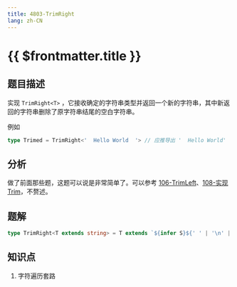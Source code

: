 ```yaml
---
title: 4803-TrimRight
lang: zh-CN
---
```


# {{ $frontmatter.title }}

## 题目描述

实现 `TrimRight<T>` ，它接收确定的字符串类型并返回一个新的字符串，其中新返回的字符串删除了原字符串结尾的空白字符串。

例如

```ts
type Trimed = TrimRight<'  Hello World  '> // 应推导出 '  Hello World'
```

## 分析

做了前面那些题，这题可以说是非常简单了。可以参考 [106-TrimLeft](/medium/106-%E5%AE%9E%E7%8E%B0TrimLeft.md)、[108-实现 Trim](/medium/108-%E5%AE%9E%E7%8E%B0Trim.md)，不赘述。

## 题解

```ts
type TrimRight<T extends string> = T extends `${infer S}${' ' | '\n' | '\t'}` ? TrimRight<S> : T;
```

## 知识点

1. 字符遍历套路